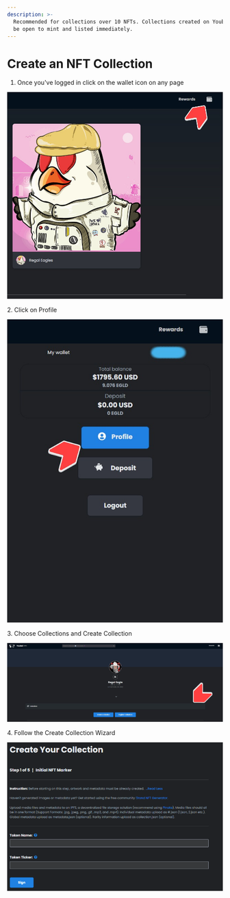 ```yaml
---
description: >-
  Recommended for collections over 10 NFTs. Collections created on Youbei will
  be open to mint and listed immediately.
---
```


# Create an NFT Collection

1. Once you've logged in click on the wallet icon on any page&#x20;

![](<../../.gitbook/assets/5Screenshot 2022-03-27 204431.jpg>)

2\. Click on Profile

![](<../../.gitbook/assets/6Screenshot 2022-03-27 204838.jpg>)

3\. Choose Collections and Create Collection

![](<../../.gitbook/assets/12Screenshot 2022-03-27 211129 (1).jpg>)

4\. Follow the Create Collection Wizard

![](<../../.gitbook/assets/image (3) (1).png>)
